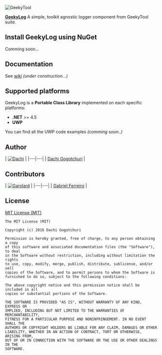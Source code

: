 
![GeekyTool](https://raw.github.com/dachibox/GeekyLog/master/assets/GeekyLogHeader.png)

[**GeekyLog**](https://github.com/dachibox/GeekyLog) A simple, toolkit agnostic logger component from GeekyTool suite.

## Install GeekyLog using NuGet

Comming soon...


## Documentation

See [wiki](https://github.com/dachibox/GeekyTool/wiki) _(under construction...)_




## Supported platforms

GeekyLog is a **Portable Class Library** implemented on each specific platforms:

- **.NET** >= 4.5
- **UWP**

You can find all the UWP code examples *(comming soon..)*

## Author

| [![Dachi](https://avatars.githubusercontent.com/u/1771785?v=3&s=130)](https://github.com/dachibox) |
|---|---|
| [Dachi Gogotchuri](https://github.com/dachibox) |

## Contributors

| [![Garolard](https://avatars.githubusercontent.com/u/1324904?v=3&s=100)](https://github.com/garolard) |
|---|---|
| [Gabriel Ferreiro](https://github.com/garolard) |

## License

[MIT License (MIT)](https://github.com/dachibox/GeekyLog/master/LICENSE)


    The MIT License (MIT)

    Copyright (c) 2016 Dachi Gogotchuri

    Permission is hereby granted, free of charge, to any person obtaining a copy
    of this software and associated documentation files (the "Software"), to deal
    in the Software without restriction, including without limitation the rights
    to use, copy, modify, merge, publish, distribute, sublicense, and/or sell
    copies of the Software, and to permit persons to whom the Software is
    furnished to do so, subject to the following conditions:

    The above copyright notice and this permission notice shall be included in all
    copies or substantial portions of the Software.

    THE SOFTWARE IS PROVIDED "AS IS", WITHOUT WARRANTY OF ANY KIND, EXPRESS OR
    IMPLIED, INCLUDING BUT NOT LIMITED TO THE WARRANTIES OF MERCHANTABILITY,
    FITNESS FOR A PARTICULAR PURPOSE AND NONINFRINGEMENT. IN NO EVENT SHALL THE
    AUTHORS OR COPYRIGHT HOLDERS BE LIABLE FOR ANY CLAIM, DAMAGES OR OTHER
    LIABILITY, WHETHER IN AN ACTION OF CONTRACT, TORT OR OTHERWISE, ARISING FROM,
    OUT OF OR IN CONNECTION WITH THE SOFTWARE OR THE USE OR OTHER DEALINGS IN THE
    SOFTWARE.
